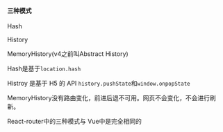 
#### 三种模式

Hash

History

MemoryHistory(v4之前叫Abstract History)

Hash是基于`location.hash`

Histroy 是基于 H5 的 API `history.pushState`和`window.onpopState`

MemoryHistory没有路由变化，前进后退不可用。网页不会变化，不会进行刷新。

React-router中的三种模式与 Vue中是完全相同的